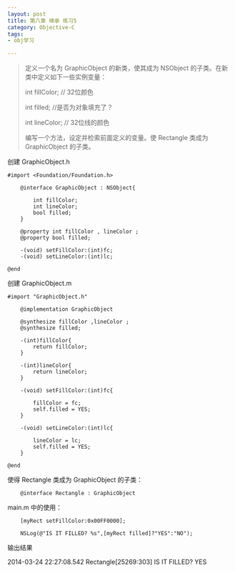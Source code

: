 ```yaml
---
layout: post
title: 第八章 继承 练习5
category: Objective-C
tags:
- obj学习

---
```


>定义一个名为 GraphicObject 的新类，使其成为 NSObject 的子类。在新类中定义如下一些实例变量：
>
>int fillColor; // 32位颜色
>
>int filled; //是否为对象填充了？
>
>int lineColor; // 32位线的颜色
>
>编写一个方法，设定并检索前面定义的变量。使 Rectangle 类成为 GraphicObject 的子类。

创建 GraphicObject.h 

	#import <Foundation/Foundation.h>

		@interface GraphicObject : NSObject{
    
		    int fillColor;
		    int lineColor;
		    bool filled;
		}

		@property int fillColor , lineColor ;
		@property bool filled;

		-(void) setFillColor:(int)fc;
		-(void) setLineColor:(int)lc;

	@end
		
创建 GraphicObject.m
		
	#import "GraphicObject.h"

		@implementation GraphicObject

		@synthesize fillColor ,lineColor ;
		@synthesize filled;

		-(int)fillColor{
	        return fillColor;
		}

		-(int)lineColor{
	        return lineColor;
		}

		-(void) setFillColor:(int)fc{
    
		    fillColor = fc;
		    self.filled = YES;
		}

		-(void) setLineColor:(int)lc{
    
		    lineColor = lc;
		    self.filled = YES;
		}

	@end
		
使得 Rectangle 类成为 GraphicObject 的子类：

		@interface Rectangle : GraphicObject
		
main.m 中的使用：

		
		[myRect setFillColor:0x00FF0000];
        
		NSLog(@"IS IT FILLED? %s",[myRect filled]?"YES":"NO");
		
输出结果

2014-03-24 22:27:08.542 Rectangle[25269:303] IS IT FILLED? YES



